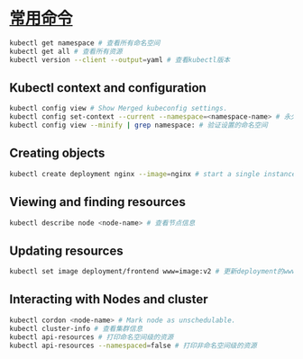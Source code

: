 # [常用命令](https://kubernetes.io/docs/reference/kubectl/cheatsheet/)

```bash
kubectl get namespace # 查看所有命名空间
kubectl get all # 查看所有资源
kubectl version --client --output=yaml # 查看kubectl版本
```

## Kubectl context and configuration

```bash
kubectl config view # Show Merged kubeconfig settings.
kubectl config set-context --current --namespace=<namespace-name> # 永久设置命名空间
kubectl config view --minify | grep namespace: # 验证设置的命名空间
```

## Creating objects

```bash
kubectl create deployment nginx --image=nginx # start a single instance of nginx
```

## Viewing and finding resources

```bash
kubectl describe node <node-name> # 查看节点信息
```

## Updating resources

```bash
kubectl set image deployment/frontend www=image:v2 # 更新deployment的www镜像
```

## Interacting with Nodes and cluster

```bash
kubectl cordon <node-name> # Mark node as unschedulable.
kubectl cluster-info # 查看集群信息
kubectl api-resources # 打印命名空间级的资源
kubectl api-resources --namespaced=false # 打印非命名空间级的资源
```
